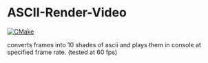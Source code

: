 # ASCII-Render-Video
 
[![CMake](https://github.com/Differentunic/ASCII-Render-Video/actions/workflows/cmake.yml/badge.svg)](https://github.com/Differentunic/ASCII-Render-Video/actions/workflows/cmake.yml)

converts frames into 10 shades of ascii and plays them in console at specified frame rate. (tested at 60 fps)
